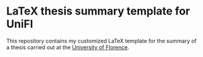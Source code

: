 # LaTeX thesis summary template for UniFI
This repository contains my customized LaTeX template for the summary of a thesis carried out at the [University of Florence](https://www.unifi.it/).
